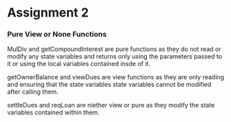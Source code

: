 # Assignment 2



### Pure View or None Functions

MulDiv and getCompoundInterest are pure functions as they do not read or modify any state variables and returns only using the parameters passed to it or using the local variables contained insde of it.

getOwnerBalance and viewDues are view functions as they are only reading and ensuring that the state variables state variables cannot be modified after calling them.

settleDues and reqLoan are niether view or pure as they modify the state variables contained within them.
